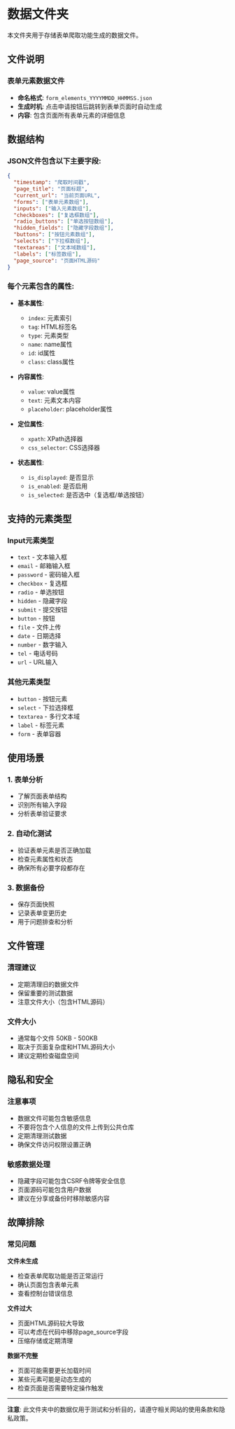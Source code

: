 # 数据文件夹

本文件夹用于存储表单爬取功能生成的数据文件。

## 文件说明

### 表单元素数据文件
- **命名格式**: `form_elements_YYYYMMDD_HHMMSS.json`
- **生成时机**: 点击申请按钮后跳转到表单页面时自动生成
- **内容**: 包含页面所有表单元素的详细信息

## 数据结构

### JSON文件包含以下主要字段:

```json
{
  "timestamp": "爬取时间戳",
  "page_title": "页面标题",
  "current_url": "当前页面URL",
  "forms": ["表单元素数组"],
  "inputs": ["输入元素数组"],
  "checkboxes": ["复选框数组"],
  "radio_buttons": ["单选按钮数组"],
  "hidden_fields": ["隐藏字段数组"],
  "buttons": ["按钮元素数组"],
  "selects": ["下拉框数组"],
  "textareas": ["文本域数组"],
  "labels": ["标签数组"],
  "page_source": "页面HTML源码"
}
```

### 每个元素包含的属性:

- **基本属性**:
  - `index`: 元素索引
  - `tag`: HTML标签名
  - `type`: 元素类型
  - `name`: name属性
  - `id`: id属性
  - `class`: class属性

- **内容属性**:
  - `value`: value属性
  - `text`: 元素文本内容
  - `placeholder`: placeholder属性

- **定位属性**:
  - `xpath`: XPath选择器
  - `css_selector`: CSS选择器

- **状态属性**:
  - `is_displayed`: 是否显示
  - `is_enabled`: 是否启用
  - `is_selected`: 是否选中（复选框/单选按钮）

## 支持的元素类型

### Input元素类型
- `text` - 文本输入框
- `email` - 邮箱输入框
- `password` - 密码输入框
- `checkbox` - 复选框
- `radio` - 单选按钮
- `hidden` - 隐藏字段
- `submit` - 提交按钮
- `button` - 按钮
- `file` - 文件上传
- `date` - 日期选择
- `number` - 数字输入
- `tel` - 电话号码
- `url` - URL输入

### 其他元素类型
- `button` - 按钮元素
- `select` - 下拉选择框
- `textarea` - 多行文本域
- `label` - 标签元素
- `form` - 表单容器

## 使用场景

### 1. 表单分析
- 了解页面表单结构
- 识别所有输入字段
- 分析表单验证要求

### 2. 自动化测试
- 验证表单元素是否正确加载
- 检查元素属性和状态
- 确保所有必要字段都存在

### 3. 数据备份
- 保存页面快照
- 记录表单变更历史
- 用于问题排查和分析

## 文件管理

### 清理建议
- 定期清理旧的数据文件
- 保留重要的测试数据
- 注意文件大小（包含HTML源码）

### 文件大小
- 通常每个文件 50KB - 500KB
- 取决于页面复杂度和HTML源码大小
- 建议定期检查磁盘空间

## 隐私和安全

### 注意事项
- 数据文件可能包含敏感信息
- 不要将包含个人信息的文件上传到公共仓库
- 定期清理测试数据
- 确保文件访问权限设置正确

### 敏感数据处理
- 隐藏字段可能包含CSRF令牌等安全信息
- 页面源码可能包含用户数据
- 建议在分享或备份时移除敏感内容

## 故障排除

### 常见问题

**文件未生成**
- 检查表单爬取功能是否正常运行
- 确认页面包含表单元素
- 查看控制台错误信息

**文件过大**
- 页面HTML源码较大导致
- 可以考虑在代码中移除page_source字段
- 压缩存储或定期清理

**数据不完整**
- 页面可能需要更长加载时间
- 某些元素可能是动态生成的
- 检查页面是否需要特定操作触发

---

**注意**: 此文件夹中的数据仅用于测试和分析目的，请遵守相关网站的使用条款和隐私政策。